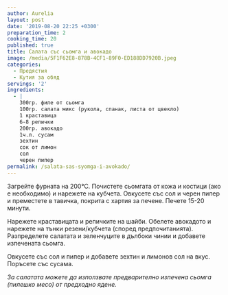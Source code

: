 ```yaml
---
author: Aurelia
layout: post
date: '2019-08-20 22:25 +0300'
preparation_time: 2
cooking_time: 20
published: true
title: Салата със сьомга и авокадо
image: /media/5F1F62E8-878B-4CF1-89F0-ED188DD7920B.jpeg
categories:
  - Предястия
  - Кутия за обяд
servings: '2'
ingredients:
  - |
    300гр. филе от сьомга
    100гр. салата микс (рукола, спанак, листа от цвекло)
    1 краставица
    6-8 репички
    200гр. авокадо
    1ч.л. сусам
    зехтин
    сок от лимон 
    сол
    черен пипер
permalink: /salata-sas-syomga-i-avokado/
---
```

Загрейте фурната на 200°С.
Почистете сьомгата от кожа и костици (ако е необходимо) и нарежете на кубчета. Овкусете със сол и черен пипер и преместете в тавичка, покрита с хартия за печене. Печете 15-20 минути.

Нарежете краставицата и репичките на шайби. Обелете авокадото и нарежете на тънки резени/кубчета (според предпочитанията). 
Разпределете салатата и зеленчуците в дълбоки чинии и добавете изпечената сьомга. 

Овкусете със сол и пипер и добавете зехтин и лимонов сол на вкус.
Поръсете със сусама.


_За салатата можете да използвате предварително изпечена сьомга (пилешко месо) от предходно ядене._

